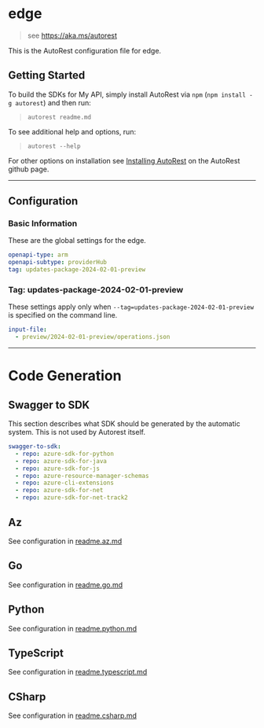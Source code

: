# edge

> see https://aka.ms/autorest

This is the AutoRest configuration file for edge.

## Getting Started

To build the SDKs for My API, simply install AutoRest via `npm` (`npm install -g autorest`) and then run:

> `autorest readme.md`

To see additional help and options, run:

> `autorest --help`

For other options on installation see [Installing AutoRest](https://aka.ms/autorest/install) on the AutoRest github page.

---

## Configuration

### Basic Information

These are the global settings for the edge.

```yaml
openapi-type: arm
openapi-subtype: providerHub
tag: updates-package-2024-02-01-preview
```

### Tag: updates-package-2024-02-01-preview

These settings apply only when `--tag=updates-package-2024-02-01-preview` is specified on the command line.

```yaml $(tag) == 'updates-package-2024-02-01-preview'
input-file:
  - preview/2024-02-01-preview/operations.json
```
---

# Code Generation

## Swagger to SDK

This section describes what SDK should be generated by the automatic system.
This is not used by Autorest itself.

```yaml $(swagger-to-sdk)
swagger-to-sdk:
  - repo: azure-sdk-for-python
  - repo: azure-sdk-for-java
  - repo: azure-sdk-for-js
  - repo: azure-resource-manager-schemas
  - repo: azure-cli-extensions
  - repo: azure-sdk-for-net
  - repo: azure-sdk-for-net-track2
```
## Az

See configuration in [readme.az.md](./readme.az.md)

## Go

See configuration in [readme.go.md](./readme.go.md)

## Python

See configuration in [readme.python.md](./readme.python.md)

## TypeScript

See configuration in [readme.typescript.md](./readme.typescript.md)

## CSharp

See configuration in [readme.csharp.md](./readme.csharp.md)


